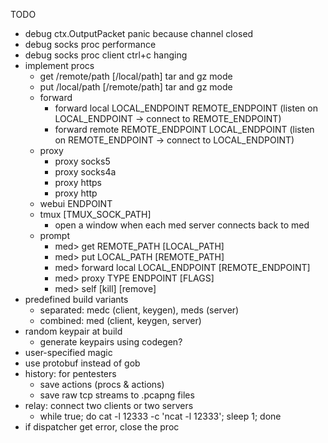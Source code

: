

TODO
- debug ctx.OutputPacket panic because channel closed
- debug socks proc performance
- debug socks proc client ctrl+c hanging
- implement procs
    - get /remote/path [/local/path] tar and gz mode
    - put /local/path [/remote/path] tar and gz mode
    - forward
        - forward local LOCAL_ENDPOINT REMOTE_ENDPOINT
            (listen on LOCAL_ENDPOINT -> connect to REMOTE_ENDPOINT)
        - forward remote REMOTE_ENDPOINT LOCAL_ENDPOINT
            (listen on REMOTE_ENDPOINT -> connect to LOCAL_ENDPOINT)
    - proxy
        - proxy socks5
        - proxy socks4a
        - proxy https
        - proxy http
    - webui ENDPOINT
    - tmux [TMUX_SOCK_PATH]
        - open a window when each med server connects back to med
    - prompt
        - med> get REMOTE_PATH [LOCAL_PATH]
        - med> put LOCAL_PATH [REMOTE_PATH]
        - med> forward local LOCAL_ENDPOINT [REMOTE_ENDPOINT]
        - med> proxy TYPE ENDPOINT [FLAGS]
        - med> self [kill] [remove]
- predefined build variants
    - separated: medc (client, keygen), meds (server)
    - combined: med (client, keygen, server)
- random keypair at build
    - generate keypairs using codegen?
- user-specified magic
- use protobuf instead of gob
- history: for pentesters
    - save actions (procs & actions)
    - save raw tcp streams to .pcapng files
- relay: connect two clients or two servers
    - while true; do cat -l 12333 -c 'ncat -l 12333'; sleep 1; done
- if dispatcher get error, close the proc